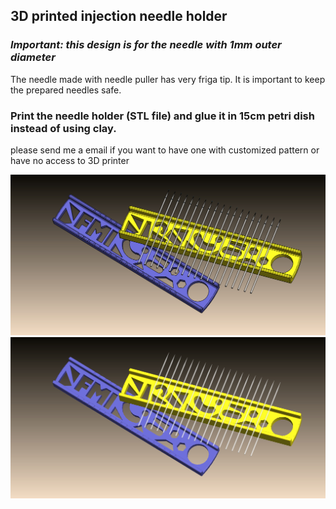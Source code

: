 ## 3D printed injection needle holder
### *Important: this design is for the needle with 1mm outer diameter*
The needle made with needle puller has very friga tip. It is important to keep the prepared needles safe. 
### Print the needle holder (STL file) and glue it in 15cm petri dish instead of using clay.
please send me a email if you want to have one with customized pattern or have no access to 3D printer 

![alt text](https://github.com/yanwuguo/injection_needle_holder/blob/master/needle_holder_assem2.JPG)
![alt text](https://github.com/yanwuguo/injection_needle_holder/blob/master/needle_holder_assem.JPG)

